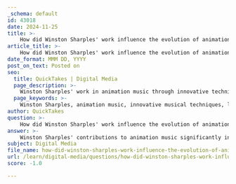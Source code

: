 ```yaml
---
_schema: default
id: 43018
date: 2024-11-25
title: >-
    How did Winston Sharples' work influence the evolution of animation music beyond his own era?
article_title: >-
    How did Winston Sharples' work influence the evolution of animation music beyond his own era?
date_format: MMM DD, YYYY
post_on_text: Posted on
seo:
  title: QuickTakes | Digital Media
  page_description: >-
    Winston Sharples' work in animation music through innovative techniques, stock libraries, and collaborations significantly shaped the genre's evolution, influencing modern composers and establishing enduring musical standards.
  page_keywords: >-
    Winston Sharples, animation music, innovative musical techniques, leitmotifs, stock music libraries, Famous Studios, Paramount Pictures, cultural influences, jazz, animation scores, modern composers, legacy
author: QuickTakes
question: >-
    How did Winston Sharples' work influence the evolution of animation music beyond his own era?
answer: >-
    Winston Sharples' contributions to animation music significantly influenced the evolution of the genre beyond his own era, primarily through his innovative use of musical techniques, the establishment of stock music libraries, and his collaborations with various animation studios.\n\n1. **Innovative Musical Techniques**: Sharples was known for his effective use of leitmotifs—musical themes associated with specific characters or ideas—which became a staple in animation music. His ability to create memorable musical 'hooks' allowed audiences to connect emotionally with the characters and narratives, setting a precedent for future composers in animation. This technique has been widely adopted in animated films and series, influencing composers like Alan Silvestri and Michael Giacchino.\n\n2. **Stock Music Libraries**: In the late 1950s, Sharples partnered with Hal Seeger to form Scroll Productions, which repackaged his scores from Paramount cartoons into a stock music library. This initiative not only preserved his work but also made it accessible for use in other media, including television animation. The widespread use of his stock cues in various New York-based animation studios during the early 1960s demonstrates how his music transcended its original context, influencing the sound of animation during that period and beyond.\n\n3. **Collaboration with Famous Studios**: Sharples' extensive work with Famous Studios and Paramount Pictures, where he scored over 700 cartoons, helped establish a high standard for animation music. His compositions for iconic characters like Casper the Friendly Ghost and Popeye the Sailor contributed to the development of a recognizable sound in animation that would influence future generations of composers.\n\n4. **Cultural Influences**: Sharples' music often incorporated elements from various cultural music styles, including jazz, which he adeptly blended into his compositions. This fusion not only enriched the sound of animation music but also paved the way for future composers to explore diverse musical influences, thereby broadening the scope of animation scores.\n\n5. **Comparison with Contemporaries**: When compared to contemporaries like Carl Stalling and Scott Bradley, Sharples' work is noted for its rhythmic vitality and melodic inventiveness. While Stalling was known for his complex orchestration and Bradley for his dramatic scoring, Sharples' ability to create catchy, accessible tunes helped shape the landscape of animation music, influencing how future composers approached scoring for animated works.\n\nIn summary, Winston Sharples' innovative techniques, establishment of stock music libraries, and collaborations with animation studios not only defined the sound of his time but also laid the groundwork for the evolution of animation music in subsequent decades. His legacy continues to resonate in the works of modern composers who draw inspiration from his pioneering contributions.
subject: Digital Media
file_name: how-did-winston-sharples-work-influence-the-evolution-of-animation-music-beyond-his-own-era.md
url: /learn/digital-media/questions/how-did-winston-sharples-work-influence-the-evolution-of-animation-music-beyond-his-own-era
score: -1.0

---
```


&nbsp;